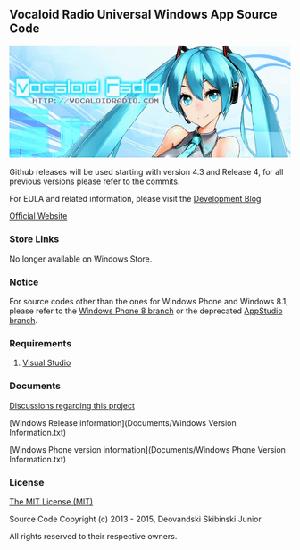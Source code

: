 ## Vocaloid Radio Universal Windows App Source Code
![](/Documents/VocaloidRadioLogo.jpg)

Github releases will be used starting with version 4.3 and Release 4, for all previous versions please refer to the commits.

For EULA and related information, please visit the [Development Blog](http://www.vocaloidradioapp.blogspot.com/)

[Official Website](http://vocaloidradio.com/)

### Store Links

No longer available on Windows Store.

### Notice

For source codes other than the ones for Windows Phone and Windows 8.1, please refer to the [Windows Phone 8 branch](https://github.com/Deovandski/Vocaloid_Radio_Windows/tree/WindowsPhone8) or the deprecated [AppStudio branch](https://github.com/Deovandski/Vocaloid_Radio_Windows/tree/AppStudio).

### Requirements

1. [Visual Studio](https://www.visualstudio.com/en-us/products/visual-studio-community-vs.aspx)

### Documents
[Discussions regarding this project](Documents/Discussions.md)

[Windows Release information](Documents/Windows Version Information.txt)

[Windows Phone version information](Documents/Windows Phone Version Information.txt)


### License
[The MIT License (MIT)](Documents/LICENSE.md)

Source Code Copyright (c) 2013 - 2015, Deovandski Skibinski Junior

All rights reserved to their respective owners.
